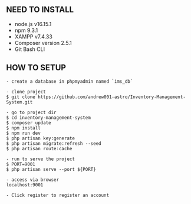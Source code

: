 ## NEED TO INSTALL
- node.js v16.15.1
- npm 9.3.1
- XAMPP v7.4.33
- Composer version 2.5.1
- Git Bash CLI


## HOW TO SETUP
```
- create a database in phpmyadmin named `ims_db`

- clone project
$ git clone https://github.com/andrew001-astro/Inventory-Management-System.git

- go to project dir
$ cd inventory-management-system
$ composer update
$ npm install
$ npm run dev
$ php artisan key:generate
$ php artisan migrate:refresh --seed
$ php artisan route:cache

- run to serve the project
$ PORT=9001
$ php artisan serve --port ${PORT}

- access via browser
localhost:9001

- Click register to register an account

```